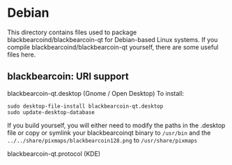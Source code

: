 
Debian
====================
This directory contains files used to package blackbearcoind/blackbearcoin-qt
for Debian-based Linux systems. If you compile blackbearcoind/blackbearcoin-qt yourself, there are some useful files here.

## blackbearcoin: URI support ##


blackbearcoin-qt.desktop  (Gnome / Open Desktop)
To install:

	sudo desktop-file-install blackbearcoin-qt.desktop
	sudo update-desktop-database

If you build yourself, you will either need to modify the paths in
the .desktop file or copy or symlink your blackbearcoinqt binary to `/usr/bin`
and the `../../share/pixmaps/blackbearcoin128.png` to `/usr/share/pixmaps`

blackbearcoin-qt.protocol (KDE)

